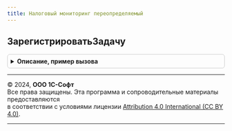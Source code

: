 ```yaml
---
title: Налоговый мониторинг переопределяемый
---
```



## ЗарегистрироватьЗадачу
<details style="margin: 1em 0; padding: 0.5em; border: 1px solid #ccc; border-radius: 6px;">

<summary style="font-weight: bold; cursor: pointer;">Описание, пример вызова</summary>

```bsl

Процедура ЗарегистрироватьЗадачу(Набор, Отказ) Экспорт
```

Пример вызова
```bsl
НалоговыйМониторингПереопределяемый.ЗарегистрироватьЗадачу(Набор, Отказ) 
```
</details>

---

© 2024, **ООО 1С-Софт**  
Все права защищены. Эта программа и сопроводительные материалы предоставляются  
в соответствии с условиями лицензии [Attribution 4.0 International (CC BY 4.0)](https://creativecommons.org/licenses/by/4.0/legalcode).

---
